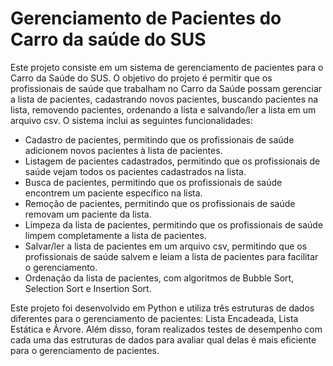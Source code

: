 # Gerenciamento de Pacientes do Carro da saúde do SUS

Este projeto consiste em um sistema de gerenciamento de pacientes para o Carro da Saúde do SUS. O objetivo do projeto é permitir que os profissionais de saúde que trabalham no Carro da Saúde possam gerenciar a lista de pacientes, cadastrando novos pacientes, buscando pacientes na lista, removendo pacientes, ordenando a lista e salvando/ler a lista em um arquivo csv. O sistema inclui as seguintes funcionalidades:

- Cadastro de pacientes, permitindo que os profissionais de saúde adicionem novos pacientes à lista de pacientes.
- Listagem de pacientes cadastrados, permitindo que os profissionais de saúde vejam todos os pacientes cadastrados na lista.
- Busca de pacientes, permitindo que os profissionais de saúde encontrem um paciente específico na lista.
- Remoção de pacientes, permitindo que os profissionais de saúde removam um paciente da lista.
- Limpeza da lista de pacientes, permitindo que os profissionais de saúde limpem completamente a lista de pacientes.
- Salvar/ler a lista de pacientes em um arquivo csv, permitindo que os profissionais de saúde salvem e leiam a lista de pacientes para facilitar o gerenciamento.
- Ordenação da lista de pacientes, com algoritmos de Bubble Sort, Selection Sort e Insertion Sort. 

Este projeto foi desenvolvido em Python e utiliza três estruturas de dados diferentes para o gerenciamento de pacientes: Lista Encadeada, Lista Estática e Árvore. Além disso, foram realizados testes de desempenho com cada uma das estruturas de dados para avaliar qual delas é mais eficiente para o gerenciamento de pacientes.

